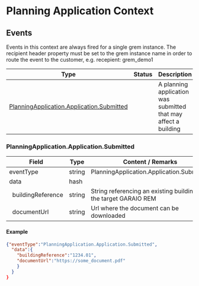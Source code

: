 # Planning Application Context

## Events

Events in this context are always fired for a single grem instance. The recipient header property must be set to the grem instance name in order to route the event to the customer, e.g. recepient: grem_demo1

Type | Status | Description
---|---|---
[PlanningApplication.Application.Submitted](#planningapplicationapplicationsubmitted) | | A planning application was submitted that may affect a building

### PlanningApplication.Application.Submitted

Field | Type | Content / Remarks
---|---|---
eventType | string | PlanningApplication.Application.Submitted
data | hash |
&nbsp;&nbsp;buildingReference | string | String referencing an existing building in the target GARAIO REM |
&nbsp;&nbsp;documentUrl | string | Url where the document can be downloaded |

#### Example

```json
{"eventType":"PlanningApplication.Application.Submitted",
  "data":{
    "buildingReference":"1234.01",
    "documentUrl":"https://some_document.pdf"
    }
  }
}
```
